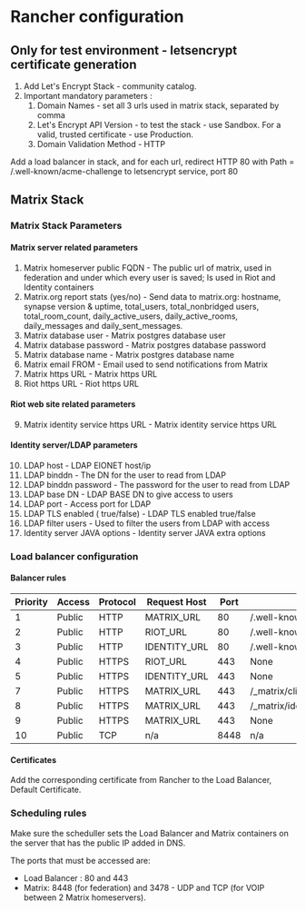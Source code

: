 # Rancher configuration

## Only for test environment - letsencrypt certificate generation

1. Add Let's Encrypt Stack - community catalog.
2. Important mandatory parameters :
   1. Domain Names - set all 3 urls used in matrix stack, separated by comma
   2. Let's Encrypt API Version - to test the stack - use Sandbox. For a valid, trusted certificate - use Production.
   3. Domain Validation Method - HTTP

Add a load balancer in stack, and for each url, redirect HTTP 80 with Path = /.well-known/acme-challenge to letsencrypt service, port 80

## Matrix Stack

### Matrix Stack Parameters

#### Matrix server related parameters
1. Matrix homeserver public FQDN - The public url of matrix, used in federation and under which every user is saved; Is used in Riot and Identity containers
2. Matrix.org report stats (yes/no) - Send data to matrix.org: hostname, synapse version & uptime, total_users, total_nonbridged users, total_room_count, daily_active_users, daily_active_rooms, daily_messages and daily_sent_messages.
3. Matrix database user - Matrix postgres database user
4. Matrix database password - Matrix postgres database password
5. Matrix database name - Matrix postgres database name
6. Matrix email FROM - Email used to send notifications from Matrix
7. Matrix https URL - Matrix https URL
8. Riot https URL - Riot https URL

#### Riot web site related parameters
9. Matrix identity service https URL - Matrix identity service https URL


#### Identity server/LDAP parameters
10. LDAP host - LDAP EIONET host/ip
11. LDAP binddn - The DN for the user to read from LDAP
12. LDAP binddn password - The password for the user to read from LDAP
13. LDAP base DN - LDAP BASE DN to give access to users
14. LDAP port - Access port for LDAP
15. LDAP TLS enabled ( true/false) - LDAP TLS enabled true/false
16. LDAP filter users - Used to filter the users from LDAP with access
17. Identity server JAVA options - Identity server JAVA extra options

### Load balancer configuration

#### Balancer rules
| Priority | Access | Protocol | Request Host                               | Port | Path                               | Target                    | Port | Backend |
|----------|--------|----------|--------------------------------------------|------|------------------------------------|---------------------------|------|---------|
| 1        | Public | HTTP     | MATRIX_URL                                 | 80   | /.well-known/acme-challenge        | letsencrypt/letsencrypt   | 80   | None    |
| 2        | Public | HTTP     | RIOT_URL                                   | 80   | /.well-known/acme-challenge        | letsencrypt/letsencrypt   | 80   | None    |
| 3        | Public | HTTP     | IDENTITY_URL                               | 80   | /.well-known/acme-challenge        | letsencrypt/letsencrypt   | 80   | None    |
| 4        | Public | HTTPS    | RIOT_URL                                   | 443  | None                               | matrix-riot/riot          | 80   | None    |
| 5        | Public | HTTPS    | IDENTITY_URL                               | 443  | None                               | matrix-riot/identity      | 8090 | None    |
| 7        | Public | HTTPS    | MATRIX_URL                                 | 443  | /_matrix/client/r0/user_directory/   | matrix-riot/identity      | 8090 | None    |
| 8        | Public | HTTPS    | MATRIX_URL                                 | 443  | /_matrix/identity/                  | matrix-riot/identity      | 8090 | None    |
| 9        | Public | HTTPS    | MATRIX_URL                                  | 443  | None                               | matrix-riot/matrix        | 8008 | None    |
| 10       | Public | TCP      | n/a                                        | 8448 | n/a                                | matrix-riot/synapse       | 8448 | None    |

#### Certificates
Add the corresponding certificate from Rancher to the Load Balancer, Default Certificate.

### Scheduling rules
Make sure the scheduller sets the Load Balancer and Matrix containers on the server that has the public IP added in DNS.

The ports that must be accessed are:

* Load Balancer : 80 and 443
* Matrix: 8448 (for federation) and 3478 - UDP and TCP (for VOIP between 2 Matrix homeservers).

